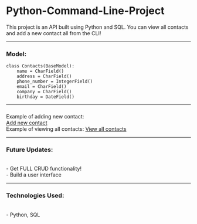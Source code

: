 # Python-Command-Line-Project

This project is an API built using Python and SQL. You can view all contacts and add a new contact all from the CLI!

---

### Model:
```
class Contacts(BaseModel):
    name = CharField()
    address = CharField()
    phone_number = IntegerField()
    email = CharField()
    company = CharField()
    birthday = DateField()
```

---

###
Example of adding new contact:
<br />
[Add new contact](https://imgur.com/FPNsRU1)
<br />
Example of viewing all contacts:
[View all contacts](https://imgur.com/t33TkcI)
<br />


---

### Future Updates:
<br />
- Get FULL CRUD functionality!
<br />
- Build a user interface

---

### Technologies Used:
<br />
- Python, SQL
